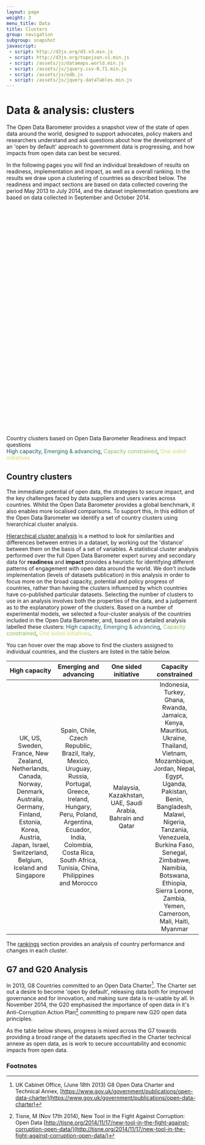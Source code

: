 ```yaml
---
layout: page
weight: 3
menu_title: Data 
title: Clusters
group: navigation
subgroup: snapshot
javascript:
 - script: http://d3js.org/d3.v3.min.js
 - script: http://d3js.org/topojson.v1.min.js
 - script: /assets/js/datamaps.world.min.js 
 - script: /assets/js/jquery.csv-0.71.min.js 
 - script: /assets/js/odb.js
 - script: /assets/js/jquery.dataTables.min.js
---
```


# Data & analysis: clusters

<span class="lead">The Open Data Barometer provides a snapshot view of the state of open data around the world, designed to support advocates, policy makers and researchers understand and ask questions about how the development of an 'open by default' approach to government data is progressing, and how impacts from open data can best be secured.</span>

In the following pages you will find an individual breakdown of results on readiness, implementation and impact, as well as a overall ranking. In the results we draw upon a clustering of countries as described below. The readiness and impact sections are based on data collected covering the period May 2013 to July 2014, and the dataset implementation questions are based on data collected in September and October 2014. 

<div id="map_container" style="position: relative; width: 90%px; height: 600px;"></div>
<div id="map-caption" class="caption">Country clusters based on Open Data Barometer Readiness and Impact questions<br/>
<span style="color:#164F5F;">High capacity</span>, <span style="color:#1B6C61;">Emerging & advancing</span>, <span style="color:#83C04C;">Capacity constrained</span>, <span style="color:#D3DA61">One sided initiatives</span></div>

## Country clusters

The immediate potential of open data, the strategies to secure impact, and the key challenges faced by data suppliers and users varies across countries. Whilst the Open Data Barometer provides a global benchmark, it also enables more localised comparisons. To support this, in this edition of the Open Data Barometer we identify a set of country clusters using hierarchical cluster analysis. 

[Hierarchical cluster analysis](http://www.r-tutor.com/gpu-computing/clustering/hierarchical-cluster-analysis) is a method to look for similarities and differences between entries in a dataset, by working out the 'distance' between them on the basis of a set of variables. A statistical cluster analysis performed over the full Open Data Barometer expert survey and secondary data for **readiness** and **impact** provides a heuristic for identifying different patterns of engagement with open data around the world. We don't include implementation (levels of datasets publication) in this analysis in order to focus more on the broad capacity, potential and policy progress of countries, rather than having the clusters influenced by which countries have co-published particular datasets. Selecting the number of clusters to use in an analysis involves both the properties of the data, and a judgement as to the explanatory power of the clusters. Based on a number of experimental models, we selected a four-cluster analysis of the countries included in the Open Data Barometer, and, based on a detailed analysis labelled these clusters: <span style="color:#164F5F;">High capacity</span>, <span style="color:#1B6C61;">Emerging & advancing</span>, <span style="color:#83C04C;">Capacity constrained</span>, <span style="color:#D3DA61">One sided initiatives</span>.
 
You can hover over the map above to find the clusters assigned to individual countries, and the clusters are listed in the table below. 

<table class="table">
  <thead>
    <tr>
      <th style="text-align: center" width="25%">High capacity</th>
      <th style="text-align: center" width="25%">Emerging and advancing</th>
      <th style="text-align: center" width="25%">One sided initiative</th>
      <th style="text-align: center" width="25%">Capacity constrained</th>
    </tr>
  </thead>
  <tbody>
    <tr>
      <td style="text-align: center">UK, US, Sweden, France, New Zealand, Netherlands, Canada, Norway, Denmark, Australia, Germany, Finland, Estonia, Korea, Austria, Japan, Israel, Switzerland, Belgium, Iceland and Singapore</td>
      <td style="text-align: center">Spain, Chile, Czech Republic, Brazil, Italy, Mexico, Uruguay, Russia, Portugal, Greece, Ireland, Hungary, Peru, Poland, Argentina, Ecuador, India, Colombia, Costa Rica, South Africa, Tunisia, China, Philippines and Morocco</td>
      <td style="text-align: center">Malaysia, Kazakhstan, UAE, Saudi Arabia, Bahrain and Qatar</td>
      <td style="text-align: center">Indonesia, Turkey, Ghana, Rwanda, Jamaica, Kenya, Mauritius, Ukraine, Thailand, Vietnam, Mozambique, Jordan, Nepal, Egypt, Uganda, Pakistan, Benin, Bangladesh, Malawi, Nigeria, Tanzania, Venezuela, Burkina Faso, Senegal, Zimbabwe, Namibia, Botswana, Ethiopia, Sierra Leone, Zambia, Yemen, Cameroon, Mali, Haiti, Myanmar</td>
    </tr>
  </tbody>
</table>

The [rankings](rankings.html) section provides an analysis of country performance and changes in each cluster.

<script>
    var scores = {}
    var mapData = {}
    var map
        
    function generate_map_data(scores,variable) {
       var mapData = {}
       for(i=0;i<scores.length;i++) {
           mapData[scores[i]['ISO3']] = {fillKey:scores[i][variable],score:scores[i][variable]}
        } 
       map.updateChoropleth(mapData);

    }
    
    function setupMap(initialData) {
        var map = new Datamap({element: document.getElementById('map_container'),
          fills: {            
                      0: "#f5f5f5",
                      "Emerging and advancing": "#1B6C61",
                      "High capacity": "#164F5F",
                      "One sided initiative": "#D3DA61",
                      "Capacity constrained": "#83C04C",
                      defaultFill: 'white' //any hex, color name or rgb/rgba value
          },
          data: initialData,
          geographyConfig: {
                      borderWidth:1,
                      borderColor:'#8F8F8B',
                      highlightOnHover: false,
                      popupOnHover: true,
                      popupTemplate: function(geography, data) { //this function should just return a string
                          try {
                            return '<div class="hoverinfo"><strong>' + geography.properties.name + '</strong> Cluster:' +  data.score + '</div>';
                          } catch(err) {
                             return '<div class="hoverinfo">' + geography.properties.name + ' is was not covered by the Open Data Barometer survey</div>';
                          }
                      },
          }
        });
        return map
    }
    
    $(document).ready(function () {
        $.ajax({
            type: "GET",
            url: "/assets/data/ODB-2014-Rankings.csv",
            success: function (data) { 
               scores = $.csv.toObjects(data);
               map = setupMap({})
               generate_map_data(scores,"Cluster")
               
               $("#map_var").change(function() {
                   generate_map_data(scores,$(this).val())
               })
            }
        });
    });

</script>

## G7 and G20 Analysis

In 2013, G8 Countries committed to an Open Data Charter[^g8]. The Charter set out a desire to become 'open by default', releasing data both for improved governance and for innovation, and making sure data is re-usable by all. In November 2014, the G20 emphasised the importance of open data in it's Anti-Corruption Action Plan[^mt1] committing to prepare new G20 open data principles.

As the table below shows, progress is mixed across the G7 towards providing a broad range of the datasets specified in the Charter technical annexe as open data, as is work to secure accountability and economic impacts from open data.

<div id="g7">
    
</div>

<script>

headers = {"ODB-Scaled":{"short_name":"Score"},"ODB-Rank":{"short_name":"Rank"},"Impact_Economic-Scaled":{"short_name":"Economic"},
            "Impact_Political-Scaled":{"short_name":"Political"},"Impact_Social-Scaled":{"short_name":"Social"},"d1":{"short_name":"Map Data"},"d2":{"short_name":"Land ownership data"},"d4":{"short_name":"Detailed census data"},"d5":{"short_name":"Detailed government budget"},"d6":{"short_name":"Detailed data on government spend"},"d7":{"short_name":"Company register"},"d8":{"short_name":"Legislation"},"d9":{"short_name":"Public transport timetables"},"d10":{"short_name":"International trade data"},"d11":{"short_name":"Health sector performance"},"d12":{"short_name":"Primary or secondary education performance data"},"d13":{"short_name":"Crime statistics"},"d14":{"short_name":"National environment statistics"},"d15":{"short_name":"National election results"},"d16":{"short_name":"Public Contracts"}}

$(document).ready(function () {
    $.ajax({
        type: "GET",
        url: "/assets/data/g7-analysis.csv",
        success: function (data) { 
           fields = ["Country","ODB-Rank","ODB-Scaled","Change","Impact_Economic-Scaled",
                    "Impact_Political-Scaled","Impact_Social-Scaled",
                    "d1","d2","d4","d5","d6","d7","d8","d9","d10","d11","d12","d13","d14","d15","d16"]
           data = $.csv.toObjects(data);
           table = "<table class='table'>\n"
              table += "<thead><tr>\n"
              table += "<th colspan='4'>Overview</th><th colspan='3'>Impacts (scaled)</th><th colspan='15'>Dataset availability</th></tr>\n"
              table += "<tr>\n"
              for(col = 0;col<fields.length;col++) {
                  if(fields[col].indexOf("d")==0) {
                      colname=""
                  } else {
                      try {
                         colname = headers[fields[col]]['short_name']
                      } catch (err) {
                          colname = fields[col]
                      }
                  }
                      table += "<th>"+colname+"</th>\n"
              }
              table += "</tr></thead>\n"
              table += "<tbody>\n"
              for(i=0;i<data.length;i++) {
                      table += "<tr>\n"
                      for(field = 0;field<fields.length;field++) {
                          if(fields[field].indexOf("d")==0) {
                              table += "<td><img src='/assets/images/icons/noun/"+ fields[field]+ ".png' class='dataset-status-"+data[i][fields[field]] + "' width='25' data-toggle='tooltip' data-placement='top' title='"+headers[fields[field]]['short_name']+ (data[i][fields[field]] == 1 ? " - Available as open data" : " - Not available as open data")+"'/></td>\n"
                          } else {
                              table += "<td>"+ data[i][fields[field]] + "</td>\n"
                          }

                      }
                      table += "</tr>\n"
               }
               table += "</tbody>\n"
               table += "</table>"
               
               $("#g7").html(table)
               
               $(function () {
                 $('[data-toggle="tooltip"]').tooltip()
               })
               
               $("#g7 TABLE").dataTable({"order":[[1,"asc"]],
                            "paging":false,"searching":false})
        }
    });
});

</script>

### Footnotes
          
[^g8]: UK Cabinet Office, (June 18th 2013) G8 Open Data Charter and Technical Annex, [https://www.gov.uk/government/publications/open-data-charter](https://www.gov.uk/government/publications/open-data-charter) 
[^mt1]: Tisne, M (Nov 17th 2014), New Tool in the Fight Against Corruption: Open Data [http://tisne.org/2014/11/17/new-tool-in-the-fight-against-corruption-open-data/](http://tisne.org/2014/11/17/new-tool-in-the-fight-against-corruption-open-data/)
